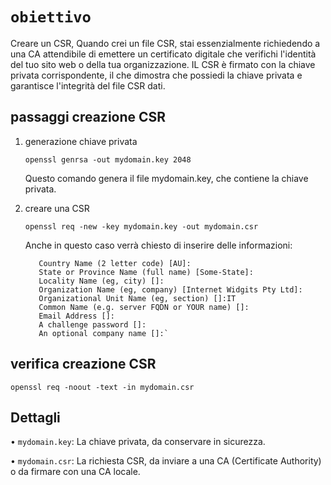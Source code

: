 # `obiettivo`
Creare un CSR, Quando crei un file CSR, stai essenzialmente richiedendo a una CA attendibile di emettere un certificato digitale che verifichi l'identità del tuo sito web o della tua organizzazione. IL CSR è firmato con la chiave privata corrispondente, il che dimostra che possiedi la chiave privata e garantisce l'integrità del file CSR dati.
## passaggi creazione CSR
1. generazione chiave privata

       openssl genrsa -out mydomain.key 2048
   Questo comando genera il file mydomain.key, che contiene la chiave privata.
2. creare una CSR
   
       openssl req -new -key mydomain.key -out mydomain.csr
   Anche in questo caso verrà chiesto di inserire delle informazioni:

          Country Name (2 letter code) [AU]:
          State or Province Name (full name) [Some-State]:
          Locality Name (eg, city) []:
          Organization Name (eg, company) [Internet Widgits Pty Ltd]:
          Organizational Unit Name (eg, section) []:IT
          Common Name (e.g. server FQDN or YOUR name) []:
          Email Address []:
          A challenge password []:
          An optional company name []:`
   
## verifica creazione CSR

    openssl req -noout -text -in mydomain.csr
## Dettagli
• `mydomain.key`: La chiave privata, da conservare in sicurezza. 

• `mydomain.csr`: La richiesta CSR, da inviare a una CA (Certificate Authority) o da firmare con una CA locale.


